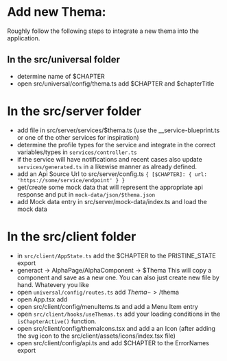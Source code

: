 # Add new Thema:

Roughly follow the following steps to integrate a new thema into the application.

## In the src/universal folder

- determine name of $CHAPTER
- open src/universal/config/thema.ts add $CHAPTER and $chapterTitle

# In the src/server folder

- add file in src/server/services/$thema.ts (use the \_\_service-blueprint.ts or one of the other services for inspiration)
- determine the profile types for the service and integrate in the correct variables/types in `services/controller.ts`
- if the service will have notifications and recent cases also update `services/generated.ts` in a likewise manner as already defined.
- add an Api Source Url to src/server/config.ts `{ [$CHAPTER]: { url: 'https://some/service/endpoint' } }`
- get/create some mock data that will represent the appropriate api response and put in `mock-data/json/$thema.json`
- add Mock data entry in src/server/mock-data/index.ts and load the mock data

# In the src/client folder

- in `src/client/AppState.ts` add the $CHAPTER to the PRISTINE_STATE export
- generact -> AlphaPage/AlphaComponent -> $Thema This will copy a component and save as a new one. You can also just create new file by hand. Whatevery you like
- open `universal/config/routes.ts` add $Thema -> /$thema
- open App.tsx add <Route path={AppRoutes.$CHAPTER} component={$Thema} />
- open src/client/config/menuItems.ts and add a Menu Item entry
- open `src/client/hooks/useThemas.ts` add your loading conditions in the `isChapterActive()` function.
- open src/client/config/themaIcons.tsx and add a an Icon (after adding the svg icon to the src/client/assets/icons/index.tsx file)
- open src/client/config/api.ts and add $CHAPTER to the ErrorNames export

